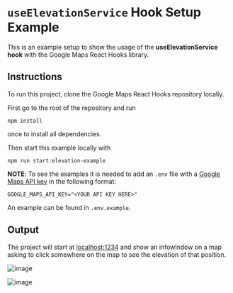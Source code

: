 # `useElevationService` Hook Setup Example

This is an example setup to show the usage of the **useElevationService hook** with the Google Maps React Hooks library.

## Instructions

To run this project, clone the Google Maps React Hooks repository locally.

First go to the root of the repository and run

```shell
npm install
```

once to install all dependencies.

Then start this example locally with

```shell
npm run start:elevation-example
```

**NOTE**:
To see the examples it is needed to add an `.env` file with a [Google Maps API key](https://developers.google.com/maps/documentation/embed/get-api-key#:~:text=Go%20to%20the%20Google%20Maps%20Platform%20%3E%20Credentials%20page.&text=On%20the%20Credentials%20page%2C%20click,Click%20Close.) in the following format:

`GOOGLE_MAPS_API_KEY="<YOUR API KEY HERE>"`

An example can be found in `.env.example`.

## Output

The project will start at [localhost:1234](http://localhost:1234) and show an infowindow on a map asking to click somewhere on the map to see the elevation of that position.

![image](https://user-images.githubusercontent.com/39244966/197743973-de8d7a95-0e8e-4564-b9de-68913e17d6ca.png)

![image](https://user-images.githubusercontent.com/39244966/197744010-bd381b26-432e-497f-a0c5-0fd27f107f81.png)